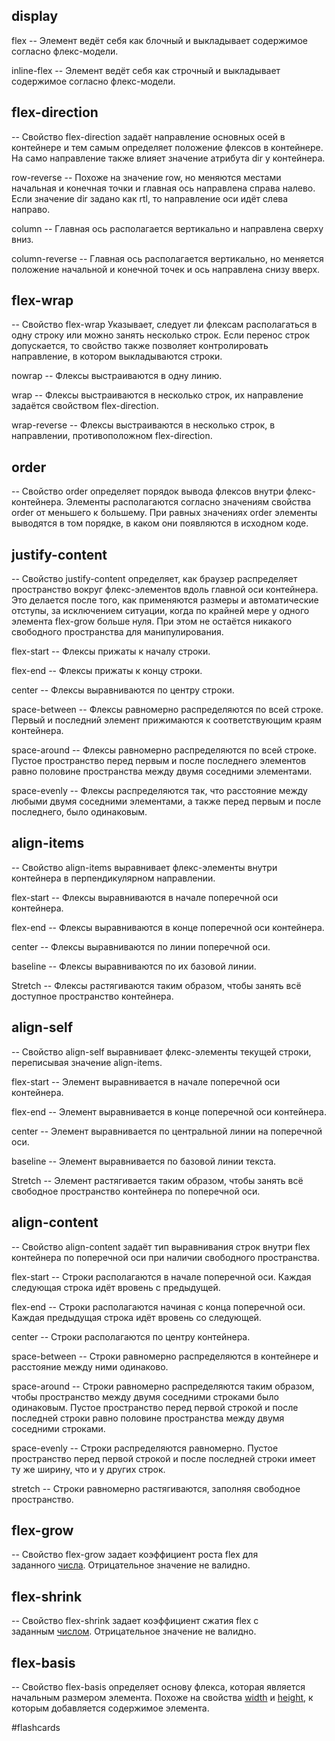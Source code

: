 ## display
flex -- Элемент ведёт себя как блочный и выкладывает содержимое согласно флекс-модели.

inline-flex -- Элемент ведёт себя как строчный и выкладывает содержимое согласно флекс-модели.

## flex-direction 
-- Свойство flex-direction задаёт направление основных осей в контейнере и тем самым определяет положение флексов в контейнере. На само направление также влияет значение атрибута dir у контейнера.

row-reverse -- Похоже на значение row, но меняются местами начальная и конечная точки и главная ось направлена справа налево. Если значение dir задано как rtl, то направление оси идёт слева направо.

column -- Главная ось располагается вертикально и направлена сверху вниз.
<!--SR:!2022-06-12,3,250-->

column-reverse -- Главная ось располагается вертикально, но меняется положение начальной и конечной точек и ось направлена снизу вверх.

## flex-wrap
-- Свойство flex-wrap Указывает, следует ли флексам располагаться в одну строку или можно занять несколько строк. Если перенос строк допускается, то свойство также позволяет контролировать направление, в котором выкладываются строки.

nowrap -- Флексы выстраиваются в одну линию.

wrap -- Флексы выстраиваются в несколько строк, их направление задаётся свойством flex-direction.

wrap-reverse -- Флексы выстраиваются в несколько строк, в направлении, противоположном flex-direction.

## order
-- Свойство order определяет порядок вывода флексов внутри флекс-контейнера. Элементы располагаются согласно значениям свойства order от меньшего к большему. При равных значениях order элементы выводятся в том порядке, в каком они появляются в исходном коде.

## justify-content
-- Свойство justify-content определяет, как браузер распределяет пространство вокруг флекс-элементов вдоль главной оси контейнера. Это делается после того, как применяются размеры и автоматические отступы, за исключением ситуации, когда по крайней мере у одного элемента flex-grow больше нуля. При этом не остаётся никакого свободного пространства для манипулирования.

flex-start -- Флексы прижаты к началу строки.

flex-end -- Флексы прижаты к концу строки.

center -- Флексы выравниваются по центру строки.

space-between -- Флексы равномерно распределяются по всей строке. Первый и последний элемент прижимаются к соответствующим краям контейнера.

space-around -- Флексы равномерно распределяются по всей строке. Пустое пространство перед первым и после последнего элементов равно половине пространства между двумя соседними элементами.

space-evenly -- Флексы распределяются так, что расстояние между любыми двумя соседними элементами, а также перед первым и после последнего, было одинаковым.

## align-items
-- Свойство align-items выравнивает флекс-элементы внутри контейнера в перпендикулярном направлении.

flex-start -- Флексы выравниваются в начале поперечной оси контейнера.

flex-end -- Флексы выравниваются в конце поперечной оси контейнера.

center -- Флексы выравниваются по линии поперечной оси.

baseline -- Флексы выравниваются по их базовой линии.

Stretch -- Флексы растягиваются таким образом, чтобы занять всё доступное пространство контейнера.

## align-self
-- Свойство align-self выравнивает флекс-элементы текущей строки, переписывая значение align-items.

flex-start -- Элемент выравнивается в начале поперечной оси контейнера.

flex-end -- Элемент выравнивается в конце поперечной оси контейнера.

center -- Элемент выравнивается по центральной линии на поперечной оси.

baseline -- Элемент выравнивается по базовой линии текста.

Stretch -- Элемент растягивается таким образом, чтобы занять всё свободное пространство контейнера по поперечной оси.

## align-content
-- Свойство align-content задаёт тип выравнивания строк внутри flex контейнера по поперечной оси при наличии свободного пространства.

flex-start -- Строки располагаются в начале поперечной оси. Каждая следующая строка идёт вровень с предыдущей.

flex-end -- Строки располагаются начиная с конца поперечной оси. Каждая предыдущая строка идёт вровень со следующей.

center -- Строки располагаются по центру контейнера.

space-between -- Строки равномерно распределяются в контейнере и расстояние между ними одинаково.

space-around -- Строки равномерно распределяются таким образом, чтобы пространство между двумя соседними строками было одинаковым. Пустое пространство перед первой строкой и после последней строки равно половине пространства между двумя соседними строками.

space-evenly -- Строки распределяются равномерно. Пустое пространство перед первой строкой и после последней строки имеет ту же ширину, что и у других строк.

stretch -- Строки равномерно растягиваются, заполняя свободное пространство.

## flex-grow
-- Свойство flex-grow задает коэффициент роста flex для заданного [числа](https://www.w3.org/TR/css3-values/#number-value). Отрицательное значение не валидно.

## flex-shrink
-- Свойство flex-shrink задает коэффициент сжатия flex с заданным [числом](https://www.w3.org/TR/css3-values/#number-value). Отрицательное значение не валидно.

## flex-basis
-- Свойство flex-basis определяет основу флекса, которая является начальным размером элемента. Похоже на свойства [width](https://www.w3.org/TR/CSS22/visudet.html#propdef-width) и [height](https://www.w3.org/TR/CSS22/visudet.html#propdef-height), к которым добавляется содержимое элемента.

#flashcards